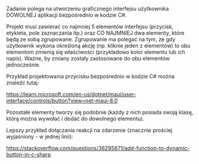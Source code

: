 Zadanie polega na utworzeniu graficznego interfejsu użytkownika DOWOLNEJ aplikacji bezpośrednio w kodzie C#. 

Projekt musi zawierać co najmniej 5 elementów interfejsu (przycisk, etykieta, pole zaznaczania itp.) oraz CO NAJMNIEJ dwa elementy, które będą ze sobą zgrupowane. Zgrupowanie ma polegać na tym, że gdy użytkownik wykona określoną akcję (np. kliknie jeden z elementów) to obu elementom zmienią się właściwości (przykładowo kolor elementu lub ich napis). Ważne, by zmiany zostały zastosowane do obu elementów jednocześnie.

Przykład projektowania przycisku bezpośrednio w kodzie C# można znaleźć tutaj:

https://learn.microsoft.com/en-us/dotnet/maui/user-interface/controls/button?view=net-maui-8.0

Pozostałe elementy tworzy się podobnie (każdy z nich posiada swoją klasę, którą można wywołać i dodać do dowolnego elementu).

Lepszy przykład dołączania reakcji na zdarzenie (znacznie prościej wyjaśniony - w jednej linii):

https://stackoverflow.com/questions/36295871/add-function-to-dynamic-button-in-c-sharp

